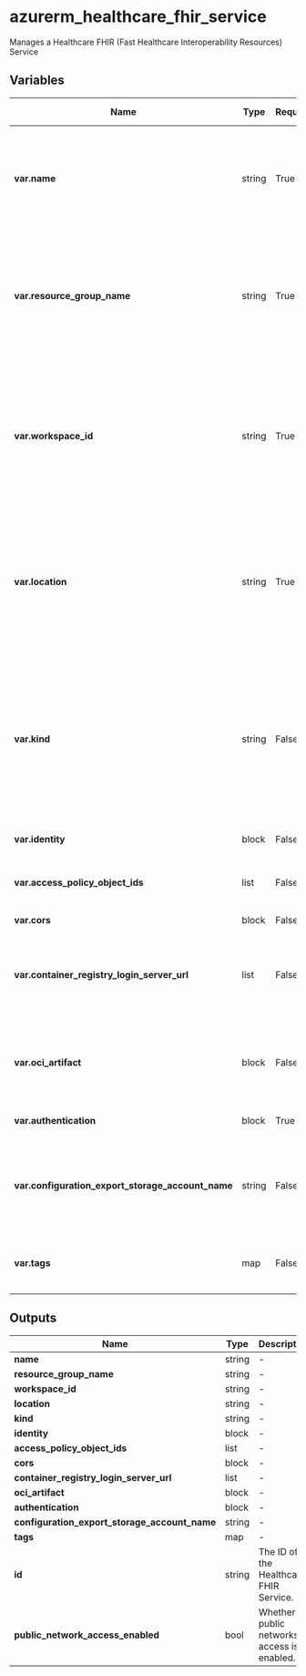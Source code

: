 # azurerm_healthcare_fhir_service

Manages a Healthcare FHIR (Fast Healthcare Interoperability Resources) Service

## Variables

| Name | Type | Required? | Default  | possible values | Description |
| ---- | ---- | --------- | -------- | ----------- | ----------- |
| **var.name** | string | True | -  |  -  | Specifies the name of the Healthcare FHIR Service. Changing this forces a new Healthcare FHIR Service to be created. | 
| **var.resource_group_name** | string | True | -  |  -  | Specifies the name of the Resource Group in which to create the Healthcare FHIR Service. Changing this forces a new resource to be created. | 
| **var.workspace_id** | string | True | -  |  -  | Specifies the id of the Healthcare Workspace where the Healthcare FHIR Service should exist. Changing this forces a new Healthcare FHIR Service to be created. | 
| **var.location** | string | True | -  |  -  | Specifies the Azure Region where the Healthcare FHIR Service should be created. Changing this forces a new Healthcare FHIR Service to be created. | 
| **var.kind** | string | False | `fhir-R4`  |  `fhir-Stu3`, `fhir-R4`  | Specifies the kind of the Healthcare FHIR Service. Possible values are: `fhir-Stu3` and `fhir-R4`. Defaults to `fhir-R4`. Changing this forces a new Healthcare FHIR Service to be created. | 
| **var.identity** | block | False | -  |  -  | An `identity` block. | 
| **var.access_policy_object_ids** | list | False | -  |  -  | A list of the access policies of the service instance. | 
| **var.cors** | block | False | -  |  -  | A `cors` block. | 
| **var.container_registry_login_server_url** | list | False | -  |  -  | A list of azure container registry settings used for convert data operation of the service instance. | 
| **var.oci_artifact** | block | False | -  |  -  | [A list](/docs/configuration/attr-as-blocks.html) of `oci_artifact` objects as defined below to describe [OCI artifacts for export](https://learn.microsoft.com/en-gb/azure/healthcare-apis/fhir/de-identified-export). | 
| **var.authentication** | block | True | -  |  -  | An `authentication` block. | 
| **var.configuration_export_storage_account_name** | string | False | -  |  -  | Specifies the name of the storage account which the operation configuration information is exported to. | 
| **var.tags** | map | False | -  |  -  | A mapping of tags to assign to the Healthcare FHIR Service. | 



## Outputs

| Name | Type | Description |
| ---- | ---- | --------- | 
| **name** | string  | - | 
| **resource_group_name** | string  | - | 
| **workspace_id** | string  | - | 
| **location** | string  | - | 
| **kind** | string  | - | 
| **identity** | block  | - | 
| **access_policy_object_ids** | list  | - | 
| **cors** | block  | - | 
| **container_registry_login_server_url** | list  | - | 
| **oci_artifact** | block  | - | 
| **authentication** | block  | - | 
| **configuration_export_storage_account_name** | string  | - | 
| **tags** | map  | - | 
| **id** | string  | The ID of the Healthcare FHIR Service. | 
| **public_network_access_enabled** | bool  | Whether public networks access is enabled. | 